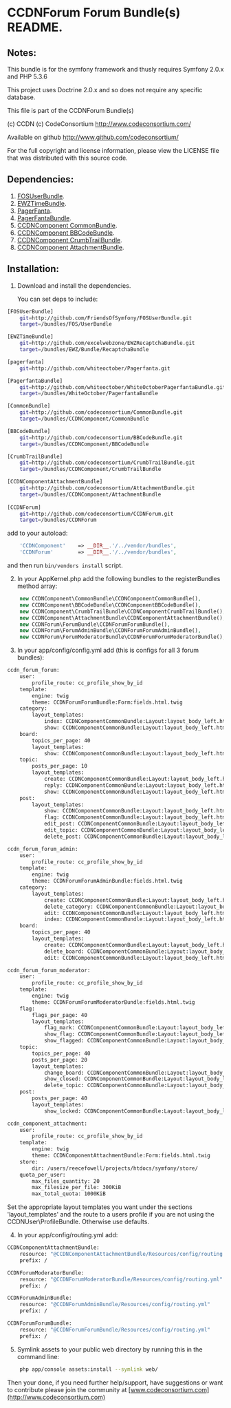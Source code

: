CCDNForum Forum Bundle(s) README.
=================================


Notes: 
------

This bundle is for the symfony framework and thusly requires Symfony 2.0.x and PHP 5.3.6
  
This project uses Doctrine 2.0.x and so does not require any specific database.
  

This file is part of the CCDNForum Bundle(s)

(c) CCDN (c) CodeConsortium <http://www.codeconsortium.com/> 

Available on github <http://www.github.com/codeconsortium/>

For the full copyright and license information, please view the LICENSE
file that was distributed with this source code.


Dependencies:
-------------

1. [FOSUserBundle](http://github.com/FriendsOfSymfony/FOSUserBundle).
2. [EWZTimeBundle](http://github.com/excelwebzone/EWZRecaptchaBundle).
3. [PagerFanta](https://github.com/whiteoctober/Pagerfanta).
4. [PagerFantaBundle](http://github.com/whiteoctober/WhiteOctoberPagerfantaBundle).
5. [CCDNComponent CommonBundle](https://github.com/codeconsortium/CommonBundle).
6. [CCDNComponent BBCodeBundle](https://github.com/codeconsortium/BBCodeBundle).
7. [CCDNComponent CrumbTrailBundle](https://github.com/codeconsortium/CrumbTrailBundle).
8. [CCDNComponent AttachmentBundle](https://github.com/codeconsortium/AttachmentBundle).
	
Installation:
-------------
 
1) Download and install the dependencies.
   
   You can set deps to include:

```sh
[FOSUserBundle]
    git=http://github.com/FriendsOfSymfony/FOSUserBundle.git
    target=/bundles/FOS/UserBundle

[EWZTimeBundle]
    git=http://github.com/excelwebzone/EWZRecaptchaBundle.git
    target=/bundles/EWZ/Bundle/RecaptchaBundle

[pagerfanta]
    git=http://github.com/whiteoctober/Pagerfanta.git

[PagerfantaBundle]
    git=http://github.com/whiteoctober/WhiteOctoberPagerfantaBundle.git
    target=/bundles/WhiteOctober/PagerfantaBundle

[CommonBundle]
    git=http://github.com/codeconsortium/CommonBundle.git
    target=/bundles/CCDNComponent/CommonBundle

[BBCodeBundle]
    git=http://github.com/codeconsortium/BBCodeBundle.git
    target=/bundles/CCDNComponent/BBCodeBundle

[CrumbTrailBundle]
    git=http://github.com/codeconsortium/CrumbTrailBundle.git
    target=/bundles/CCDNComponent/CrumbTrailBundle

[CCDNComponentAttachmentBundle]
	git=http://github.com/codeconsortium/AttachmentBundle.git
	target=/bundles/CCDNComponent/AttachmentBundle
	
[CCDNForum]
    git=http://github.com/codeconsortium/CCDNForum.git
    target=/bundles/CCDNForum
```
add to your autoload:

```php
    'CCDNComponent'    => __DIR__.'/../vendor/bundles',
    'CCDNForum'        => __DIR__.'/../vendor/bundles',
```
and then run `bin/vendors install` script.

2) In your AppKernel.php add the following bundles to the registerBundles method array:  

```php
	new CCDNComponent\CommonBundle\CCDNComponentCommonBundle(),
	new CCDNComponent\BBCodeBundle\CCDNComponentBBCodeBundle(),
	new CCDNComponent\CrumbTrailBundle\CCDNComponentCrumbTrailBundle(),
	new CCDNComponent\AttachmentBundle\CCDNComponentAttachmentBundle(),
	new CCDNForum\ForumBundle\CCDNForumForumBundle(),
	new CCDNForum\ForumAdminBundle\CCDNForumForumAdminBundle(),
	new CCDNForum\ForumModeratorBundle\CCDNForumForumModeratorBundle(),
```
	
3) In your app/config/config.yml add (this is configs for all 3 forum bundles):    

```sh
ccdn_forum_forum:
    user:
        profile_route: cc_profile_show_by_id
    template:
        engine: twig
        theme: CCDNForumForumBundle:Form:fields.html.twig
    category:
        layout_templates:
            index: CCDNComponentCommonBundle:Layout:layout_body_left.html.twig
            show: CCDNComponentCommonBundle:Layout:layout_body_left.html.twig
    board:
        topics_per_page: 40
        layout_templates:
            show: CCDNComponentCommonBundle:Layout:layout_body_left.html.twig
    topic:
        posts_per_page: 10
        layout_templates:
            create: CCDNComponentCommonBundle:Layout:layout_body_left.html.twig
            reply: CCDNComponentCommonBundle:Layout:layout_body_left.html.twig
            show: CCDNComponentCommonBundle:Layout:layout_body_left.html.twig
    post:
        layout_templates:
            show: CCDNComponentCommonBundle:Layout:layout_body_left.html.twig
            flag: CCDNComponentCommonBundle:Layout:layout_body_left.html.twig
            edit_post: CCDNComponentCommonBundle:Layout:layout_body_left.html.twig
            edit_topic: CCDNComponentCommonBundle:Layout:layout_body_left.html.twig
            delete_post: CCDNComponentCommonBundle:Layout:layout_body_left.html.twig

ccdn_forum_forum_admin:
    user:
        profile_route: cc_profile_show_by_id
    template:
        engine: twig
        theme: CCDNForumForumAdminBundle:fields.html.twig
    category:
        layout_templates:
            create: CCDNComponentCommonBundle:Layout:layout_body_left.html.twig
            delete_category: CCDNComponentCommonBundle:Layout:layout_body_left.html.twig
            edit: CCDNComponentCommonBundle:Layout:layout_body_left.html.twig
            index: CCDNComponentCommonBundle:Layout:layout_body_left.html.twig
    board:
        topics_per_page: 40
        layout_templates:
            create: CCDNComponentCommonBundle:Layout:layout_body_left.html.twig
            delete_board: CCDNComponentCommonBundle:Layout:layout_body_left.html.twig
            edit: CCDNComponentCommonBundle:Layout:layout_body_left.html.twig

ccdn_forum_forum_moderator:
    user:
        profile_route: cc_profile_show_by_id
    template:
        engine: twig
        theme: CCDNForumForumModeratorBundle:fields.html.twig
    flag:
        flags_per_page: 40
        layout_templates:
            flag_mark: CCDNComponentCommonBundle:Layout:layout_body_left.html.twig
            show_flag: CCDNComponentCommonBundle:Layout:layout_body_left.html.twig
            show_flagged: CCDNComponentCommonBundle:Layout:layout_body_left.html.twig
    topic:
        topics_per_page: 40
        posts_per_page: 20
        layout_templates:
            change_board: CCDNComponentCommonBundle:Layout:layout_body_left.html.twig
            show_closed: CCDNComponentCommonBundle:Layout:layout_body_left.html.twig
            delete_topic: CCDNComponentCommonBundle:Layout:layout_body_left.html.twig
    post:
        posts_per_page: 40
        layout_templates:
            show_locked: CCDNComponentCommonBundle:Layout:layout_body_left.html.twig

ccdn_component_attachment:
    user:
        profile_route: cc_profile_show_by_id
    template:
        engine: twig
        theme: CCDNComponentAttachmentBundle:Form:fields.html.twig
    store:
        dir: /users/reecefowell/projects/htdocs/symfony/store/
    quota_per_user:
        max_files_quantity: 20
        max_filesize_per_file: 300KiB
        max_total_quota: 1000KiB
```

Set the appropriate layout templates you want under the sections 'layout_templates' and the 
route to a users profile if you are not using the CCDNUser\ProfileBundle. Otherwise use defaults.
	  
4) In your app/config/routing.yml add:  

```sh
CCDNComponentAttachmentBundle:
    resource: "@CCDNComponentAttachmentBundle/Resources/config/routing.yml"
    prefix: /

CCDNForumModeratorBundle:
    resource: "@CCDNForumModeratorBundle/Resources/config/routing.yml"
    prefix: /

CCDNForumAdminBundle:
    resource: "@CCDNForumAdminBundle/Resources/config/routing.yml"
    prefix: /

CCDNForumForumBundle:
    resource: "@CCDNForumForumBundle/Resources/config/routing.yml"
    prefix: /
```

5) Symlink assets to your public web directory by running this in the command line:

```sh
	php app/console assets:install --symlink web/
```
	
Then your done, if you need further help/support, have suggestions or want to contribute please join the community at [www.codeconsortium.com](http://www.codeconsortium.com)
